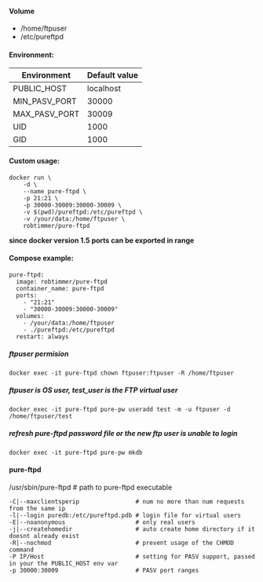 #### Volume

- /home/ftpuser
- /etc/pureftpd

#### Environment:

| Environment   | Default value |
|---------------|---------------|
| PUBLIC_HOST   | localhost     |
| MIN_PASV_PORT | 30000         |
| MAX_PASV_PORT | 30009         |
| UID           | 1000          |
| GID           | 1000          |

#### Custom usage:

    docker run \
        -d \
        --name pure-ftpd \
        -p 21:21 \
        -p 30000-30009:30000-30009 \
        -v $(pwd)/pureftpd:/etc/pureftpd \
        -v /your/data:/home/ftpuser \
        robtimmer/pure-ftpd

**since docker version 1.5 ports can be exported in range**

#### Compose example:

    pure-ftpd:
      image: robtimmer/pure-ftpd
      container_name: pure-ftpd
      ports:
        - "21:21"
        - "30000-30009:30000-30009"
      volumes:
        - /your/data:/home/ftpuser
        - ./pureftpd:/etc/pureftpd
      restart: always

##### ftpuser permision

    docker exec -it pure-ftpd chown ftpuser:ftpuser -R /home/ftpuser

##### ftpuser is OS user, test_user is the FTP virtual user

    docker exec -it pure-ftpd pure-pw useradd test -m -u ftpuser -d /home/ftpuser/test

##### refresh pure-ftpd password file or the new ftp user is unable to login

    docker exec -it pure-ftpd pure-pw mkdb

#### pure-ftpd

/usr/sbin/pure-ftpd # path to pure-ftpd executable

    -C|--maxclientsperip                # num no more than num requests from the same ip
    -l|--login puredb:/etc/pureftpd.pdb # login file for virtual users
    -E|--noanonymous                    # only real users
    -j|--createhomedir                  # auto create home directory if it doesnt already exist
    -R|--nochmod                        # prevent usage of the CHMOD command
    -P IP/Host                          # setting for PASV support, passed in your the PUBLIC_HOST env var
    -p 30000:30009                      # PASV port ranges
